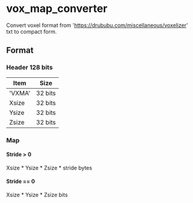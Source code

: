 # vox_map_converter
Convert voxel format from 'https://drububu.com/miscellaneous/voxelizer' txt to compact form.

## Format

### Header 128 bits

|  Item  | Size |
|--------|------|
| 'VXMA' | 32 bits|
| Xsize  | 32 bits|
| Ysize  | 32 bits|
| Zsize  | 32 bits|

### Map

#### Stride > 0
Xsize * Ysize * Zsize * stride bytes

#### Stride == 0
Xsize * Ysize * Zsize bits
